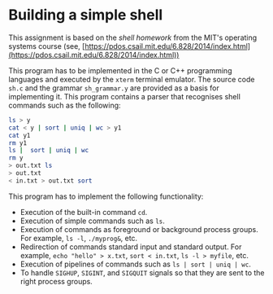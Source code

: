 # Building a simple shell

This assignment is based on the *shell homework* from the MIT's operating
systems course (see, [https://pdos.csail.mit.edu/6.828/2014/index.html](https://pdos.csail.mit.edu/6.828/2014/index.html))

This program has to be implemented in the C or C++ programming languages and
executed by the `xterm` terminal emulator. The source code `sh.c` and the
grammar `sh_grammar.y` are provided as a basis for implementing it. This program
contains a parser that recognises shell commands such as the following:

```BASH
ls > y
cat < y | sort | uniq | wc > y1
cat y1
rm y1
ls |  sort | uniq | wc
rm y
> out.txt ls
> out.txt
< in.txt > out.txt sort
```

This program has to implement the following functionality:

* Execution of the built-in command `cd`.
* Execution of simple commands such as `ls`.
* Execution of commands as foreground or background process groups. For example,
    `ls -l`, `./myprog&`, etc.
* Redirection of commands standard input and standard output. For example, 
    `echo "hello" > x.txt`, `sort < in.txt`, `ls -l > myfile`, etc.
* Execution of pipelines of commands such as `ls | sort | uniq | wc`.
* To handle `SIGHUP`, `SIGINT`, and `SIGQUIT` signals so that they are sent to
    the right process groups.
